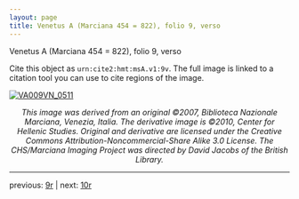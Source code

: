 ```yaml
---
layout: page
title: Venetus A (Marciana 454 = 822), folio 9, verso
---
```


Venetus A (Marciana 454 = 822), folio 9, verso

Cite this object as `urn:cite2:hmt:msA.v1:9v`.  The full image is linked to a citation tool you can use to cite regions of the image.

[![VA009VN_0511](http://www.homermultitext.org/iipsrv?IIIF=/project/homer/pyramidal/deepzoom/hmt/vaimg/2017a/VA009VN_0511.tif/full/800,/0/default.jpg)](http://www.homermultitext.org/ict2/?urn=urn:cite2:hmt:vaimg.2017a:VA009VN_0511) 

<p style="text-align: center; font-style: italic;">This image was derived from an original ©2007, Biblioteca Nazionale Marciana, Venezia, Italia. The derivative image is ©2010, Center for Hellenic Studies. Original and derivative are licensed under the Creative Commons Attribution-Noncommercial-Share Alike 3.0 License. The CHS/Marciana Imaging Project was directed by David Jacobs of the British Library.</p>

---

previous: [9r](../9r/) | next: [10r](../10r/)